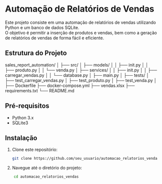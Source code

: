 # Automação de Relatórios de Vendas

Este projeto consiste em uma automação de relatórios de vendas utilizando Python e um banco de dados SQLite.<br>
O objetivo é permitir a inserção de produtos e vendas, bem como a geração de relatórios de vendas de forma fácil e eficiente.

## Estrutura do Projeto

sales_report_automation/ │ ├── src/ │ ├── models/ │ │ ├── init.py │ │ ├── produto.py │ │ └── venda.py │ ├── services/ │ │ ├── init.py │ │ ├── carregar_vendas.py │ │ └── database.py │ ├── main.py │ ├── tests/ │ ├── test_carregar_vendas.py │ ├── test_produto.py │ ├── test_venda.py │ ├── Dockerfile ├── docker-compose.yml ├── vendas.xlsx ├── requirements.txt └── README.md


## Pré-requisitos

- Python 3.x
- SQLite3

## Instalação

1. Clone este repositório:
   ```bash
   git clone https://github.com/seu_usuario/automacao_relatorios_vendas.git

2. Navegue até o diretório do projeto:
```bash
    cd automacao_relatorios_vendas
